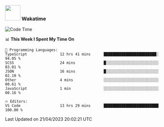 ### <img src="https://media.giphy.com/media/VgCDAzcKvsR6OM0uWg/giphy.gif" width="50"> Wakatime

  <!--START_SECTION:waka-->
![Code Time](http://img.shields.io/badge/Code%20Time-1%2C380%20hrs%2050%20mins-blue)

📊 **This Week I Spent My Time On** 

```text
💬 Programming Languages: 
TypeScript               12 hrs 41 mins      ████████████████████████░   94.05 % 
SCSS                     24 mins             █░░░░░░░░░░░░░░░░░░░░░░░░   03.01 % 
JSON                     16 mins             █░░░░░░░░░░░░░░░░░░░░░░░░   02.10 % 
Other                    4 mins              ░░░░░░░░░░░░░░░░░░░░░░░░░   00.61 % 
JavaScript               1 min               ░░░░░░░░░░░░░░░░░░░░░░░░░   00.16 % 

🔥 Editors: 
VS Code                  13 hrs 29 mins      █████████████████████████   100.00 % 
```


 Last Updated on 21/04/2023 20:02:21 UTC
<!--END_SECTION:waka-->
